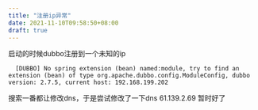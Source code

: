 ```yaml
---
title: "注册ip异常"
date: 2021-11-10T09:58:50+08:00
draft: true
---
```


启动的时候dubbo注册到一个未知的ip

````
  [DUBBO] No spring extension (bean) named:module, try to find an extension (bean) of type org.apache.dubbo.config.ModuleConfig, dubbo version: 2.7.5, current host: 192.168.199.202
````

搜索一番都让修改dns，于是尝试修改了一下dns
61.139.2.69
暂时好了